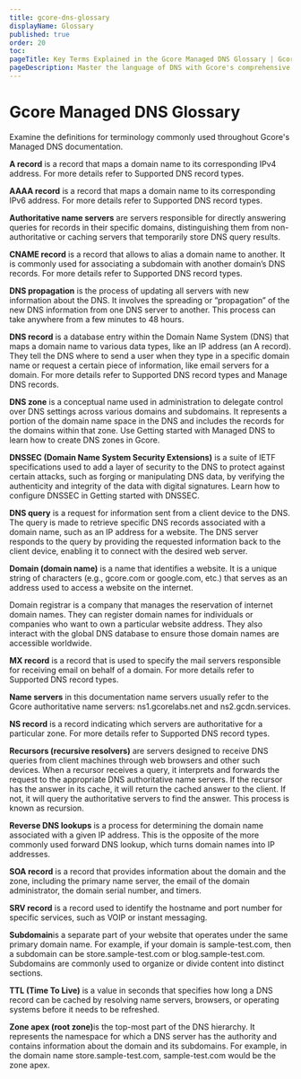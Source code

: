 ```yaml
---
title: gcore-dns-glossary
displayName: Glossary
published: true
order: 20
toc: 
pageTitle: Key Terms Explained in the Gcore Managed DNS Glossary | Gcore
pageDescription: Master the language of DNS with Gcore's comprehensive DNS glossary.
---
```

# Gcore Managed DNS Glossary

Examine the definitions for terminology commonly used throughout Gcore's Managed DNS documentation.

<p id="a-record"><b>A record</b> is a record that maps a domain name to its corresponding IPv4 address. For more details refer to Supported DNS record types.</p>

<p id="aaaa-record"><b>AAAA record</b> is a record that maps a domain name to its corresponding IPv6 address. For more details refer to Supported DNS record types.</p>

<p id="authoritative"><b>Authoritative name servers</b> are servers responsible for directly answering queries for records in their specific domains, distinguishing them from non-authoritative or caching servers that temporarily store DNS query results.</p> 

<p id="cname"><b>CNAME record</b> is a record that allows to alias a domain name to another. It is commonly used for associating a subdomain with another domain’s DNS records. For more details refer to Supported DNS record types.</p> 

<p id="dns-propagation"><b>DNS propagation</b> is the process of updating all servers with new information about the DNS. It involves the spreading or “propagation” of the new DNS information from one DNS server to another. This process can take anywhere from a few minutes to 48 hours.</p> 

<p id="dns-record"><b>DNS record</b> is a database entry within the Domain Name System (DNS) that maps a domain name to various data types, like an IP address (an A record). They tell the DNS where to send a user when they type in a specific domain name or request a certain piece of information, like email servers for a domain. For more details refer to Supported DNS record types and Manage DNS records.</p> 

<p id="dns-zone"><b>DNS zone</b> is a conceptual name used in administration to delegate control over DNS settings across various domains and subdomains. It represents a portion of the domain name space in the DNS and includes the records for the domains within that zone. Use Getting started with Managed DNS to learn how to create DNS zones in Gcore.</p>

<p id="dnssec"><b>DNSSEC (Domain Name System Security Extensions)</b> is a suite of IETF specifications used to add a layer of security to the DNS to protect against certain attacks, such as forging or manipulating DNS data, by verifying the authenticity and integrity of the data with digital signatures. Learn how to configure DNSSEC in Getting started with DNSSEC.</p>

<p id="dns-query"><b>DNS query</b> is a request for information sent from a client device to the DNS. The query is made to retrieve specific DNS records associated with a domain name, such as an IP address for a website. The DNS server responds to the query by providing the requested information back to the client device, enabling it to connect with the desired web server.</p>

<p id="domain"><b>Domain (domain name)</b> is a name that identifies a website. It is a unique string of characters (e.g., gcore.com or google.com, etc.) that serves as an address used to access a website on the internet.</p> 

<p id="domain-registrar">Domain registrar</b> is a company that manages the reservation of internet domain names. They can register domain names for individuals or companies who want to own a particular website address. They also interact with the global DNS database to ensure those domain names are accessible worldwide.</p>

<p id="mx"><b>MX record</b> is a record that is used to specify the mail servers responsible for receiving email on behalf of a domain. For more details refer to Supported DNS record types.</p>

<p id="name-server"><b>Name servers</b> in this documentation name servers usually refer to the Gcore authoritative name servers: ns1.gcorelabs.net and ns2.gcdn.services.</p>

<p id="ns"><b>NS record</b> is a record indicating which servers are authoritative for a particular zone. For more details refer to Supported DNS record types.</p>

<p id="recursors"><b>Recursors (recursive resolvers)</b> are servers designed to receive DNS queries from client machines through web browsers and other such devices. When a recursor receives a query, it interprets and forwards the request to the appropriate DNS authoritative name servers. If the recursor has the answer in its cache, it will return the cached answer to the client. If not, it will query the authoritative servers to find the answer. This process is known as recursion.</p>

<p id="reverse"><b>Reverse DNS lookups</b> is a process for determining the domain name associated with a given IP address. This is the opposite of the more commonly used forward DNS lookup, which turns domain names into IP addresses.</p>

<p id="soa"><b>SOA record</b> is a record that provides information about the domain and the zone, including the primary name server, the email of the domain administrator, the domain serial number, and timers.</p>

<p id="srv"><b>SRV record</b> is a record used to identify the hostname and port number for specific services, such as VOIP or instant messaging.</p>

<p id="subdomain"><b>Subdomain</b>is a separate part of your website that operates under the same primary domain name. For example, if your domain is sample-test.com, then a subdomain can be store.sample-test.com or blog.sample-test.com. Subdomains are commonly used to organize or divide content into distinct sections.</p>  

<p id="ttl"><b>TTL (Time To Live)</b> is a value in seconds that specifies how long a DNS record can be cached by resolving name servers, browsers, or operating systems before it needs to be refreshed.</p>

<p id="zone-apex"><b>Zone apex (root zone)</b>is the top-most part of the DNS hierarchy. It represents the namespace for which a DNS server has the authority and contains information about the domain and its subdomains. For example, in the domain name store.sample-test.com, sample-test.com would be the zone apex.</p>
